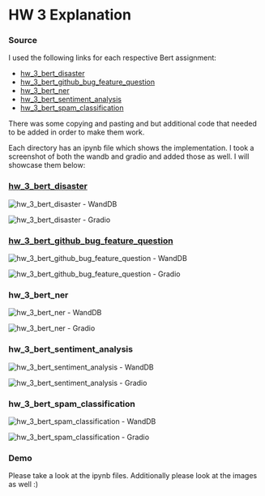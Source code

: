 # HW 3 Explanation

### Source

I used the following links for each respective Bert assignment:

- [hw_3_bert_disaster](https://www.kaggle.com/xhlulu/disaster-nlp-keras-bert-using-tfhub/notebook)
- [hw_3_bert_github_bug_feature_question](https://www.analyticsvidhya.com/blog/2020/10/simple-text-multi-classification-task-using-keras-bert/)
- [hw_3_bert_ner](https://www.depends-on-the-definition.com/named-entity-recognition-with-bert/)
- [hw_3_bert_sentiment_analysis](https://towardsdatascience.com/sentiment-analysis-in-10-minutes-with-bert-and-hugging-face-294e8a04b671)
- [hw_3_bert_spam_classification](https://www.analyticsvidhya.com/blog/2021/09/performing-email-spam-detection-using-bert-in-python/)

There was some copying and pasting and but additional code that needed to be added in order to make them work. 

Each directory has an ipynb file which shows the implementation. I took a screenshot of both the wandb and gradio and added those as well. I will showcase them below:

### [hw_3_bert_disaster](https://github.com/wasaequreshi/CMPE-297-ET/blob/master/hw3/hw_3_bert_disaster/hw_3_bert_disaster.ipynb)
![hw_3_bert_disaster - WandDB](./hw_3_bert_disaster/hw_3_bert_disaster_wandb.png)

![hw_3_bert_disaster - Gradio](./hw_3_bert_disaster/hw_3_bert_disaster_gradio.png)

### [hw_3_bert_github_bug_feature_question](https://github.com/wasaequreshi/CMPE-297-ET/blob/master/hw3/hw_3_bert_disaster/hw_3_bert_disaster.ipynb)
![hw_3_bert_github_bug_feature_question - WandDB](./hw_3_bert_github_bug_feature_question/hw_3_bert_github_bug_feature_question_wandb.png)

![hw_3_bert_github_bug_feature_question - Gradio](./hw_3_bert_github_bug_feature_question/hw_3_bert_github_bug_feature_question_gradio.png)

### hw_3_bert_ner
![hw_3_bert_ner - WandDB](./hw_3_bert_ner/hw_3_bert_ner_wandb.png)

![hw_3_bert_ner - Gradio](./hw_3_bert_ner/hw_3_bert_ner_gradio.png)

### hw_3_bert_sentiment_analysis
![hw_3_bert_sentiment_analysis - WandDB](./hw_3_bert_sentiment_analysis/hw_3_bert_sentiment_analysis_wandb.png)

![hw_3_bert_sentiment_analysis - Gradio](./hw_3_bert_sentiment_analysis/hw_3_bert_sentiment_analysis_gradio.png)

### hw_3_bert_spam_classification
![hw_3_bert_spam_classification - WandDB](./hw_3_bert_spam_classification/hw_3_bert_spam_classification_wandb.png)

![hw_3_bert_spam_classification - Gradio](./hw_3_bert_spam_classification/hw_3_bert_spam_classification_gradio.png)

### Demo

Please take a look at the ipynb files. Additionally please look at the images as well :)